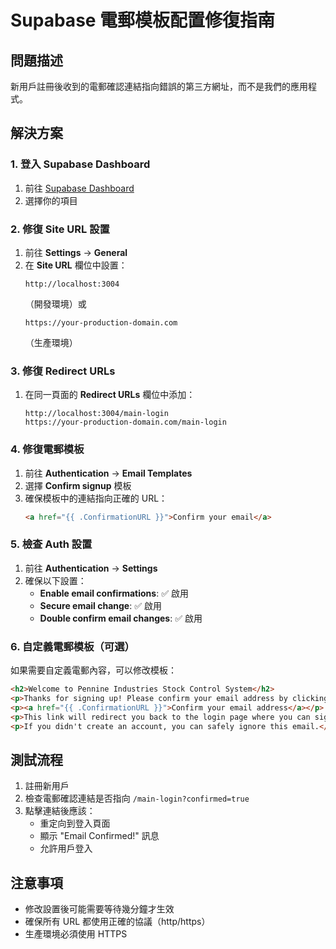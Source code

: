 # Supabase 電郵模板配置修復指南

## 問題描述
新用戶註冊後收到的電郵確認連結指向錯誤的第三方網址，而不是我們的應用程式。

## 解決方案

### 1. 登入 Supabase Dashboard
1. 前往 [Supabase Dashboard](https://supabase.com/dashboard)
2. 選擇你的項目

### 2. 修復 Site URL 設置
1. 前往 **Settings** → **General**
2. 在 **Site URL** 欄位中設置：
   ```
   http://localhost:3004
   ```
   （開發環境）或
   ```
   https://your-production-domain.com
   ```
   （生產環境）

### 3. 修復 Redirect URLs
1. 在同一頁面的 **Redirect URLs** 欄位中添加：
   ```
   http://localhost:3004/main-login
   https://your-production-domain.com/main-login
   ```

### 4. 修復電郵模板
1. 前往 **Authentication** → **Email Templates**
2. 選擇 **Confirm signup** 模板
3. 確保模板中的連結指向正確的 URL：
   ```html
   <a href="{{ .ConfirmationURL }}">Confirm your email</a>
   ```

### 5. 檢查 Auth 設置
1. 前往 **Authentication** → **Settings**
2. 確保以下設置：
   - **Enable email confirmations**: ✅ 啟用
   - **Secure email change**: ✅ 啟用
   - **Double confirm email changes**: ✅ 啟用

### 6. 自定義電郵模板（可選）
如果需要自定義電郵內容，可以修改模板：

```html
<h2>Welcome to Pennine Industries Stock Control System</h2>
<p>Thanks for signing up! Please confirm your email address by clicking the link below:</p>
<p><a href="{{ .ConfirmationURL }}">Confirm your email address</a></p>
<p>This link will redirect you back to the login page where you can sign in.</p>
<p>If you didn't create an account, you can safely ignore this email.</p>
```

## 測試流程

1. 註冊新用戶
2. 檢查電郵確認連結是否指向 `/main-login?confirmed=true`
3. 點擊連結後應該：
   - 重定向到登入頁面
   - 顯示 "Email Confirmed!" 訊息
   - 允許用戶登入

## 注意事項

- 修改設置後可能需要等待幾分鐘才生效
- 確保所有 URL 都使用正確的協議（http/https）
- 生產環境必須使用 HTTPS 